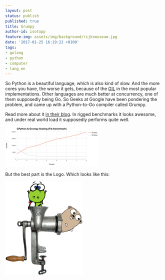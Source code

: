 ```yaml
---
layout: post
status: publish
published: true
title: Grumpy
author-id: isotopp
feature-img: assets/img/background/rijksmuseum.jpg
date: '2017-01-25 16:19:22 +0100'
tags:
- golang
- python
- computer
- lang_en
---
```


So Python is a beautiful language, which is also kind of slow. And the
more cores you have, the worse it gets, because of the
[GIL](https://en.wikipedia.org/wiki/Global_interpreter_lock) in the
most popular implementations. Other languages are much better at
concurrency, one of them supposedly being Go. So Geeks at Google have been
pondering the problem, and came up with a Python-to-Go compiler called
Grumpy. 

Read more about it 
[in their blog](https://opensource.googleblog.com/2017/01/grumpy-go-running-python.html).
In rigged benchmarks it looks awesome, and under real world load it
supposedly performs quite well.

![](/uploads/2017/01/gil-at-work-300x127.png)

But the best part is the Logo. Which looks like this:

![](/uploads/2017/01/grumpy-247x300.png)
